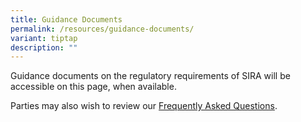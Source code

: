 ```yaml
---
title: Guidance Documents
permalink: /resources/guidance-documents/
variant: tiptap
description: ""
---
```

<p>Guidance documents on the regulatory requirements of SIRA will be accessible
on this page, when available.</p>
<p></p>
<p>Parties may also wish to review our <a href="/resources/faqs" rel="noopener noreferrer nofollow" target="_blank">Frequently Asked Questions</a>.</p>